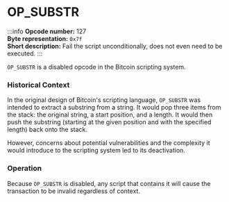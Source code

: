 # OP_SUBSTR
:::info
**Opcode number:** 127  
**Byte representation:** `0x7f`  
**Short description:** Fail the script unconditionally, does not even need to be executed.
:::

`OP_SUBSTR` is a disabled opcode in the Bitcoin scripting system.

### Historical Context
In the original design of Bitcoin's scripting language, `OP_SUBSTR` was intended to extract a substring from a string. It would pop three items from the stack: the original string, a start position, and a length. It would then push the substring (starting at the given position and with the specified length) back onto the stack.

However, concerns about potential vulnerabilities and the complexity it would introduce to the scripting system led to its deactivation.

### Operation
Because `OP_SUBSTR` is disabled, any script that contains it will cause the transaction to be invalid regardless of context.
